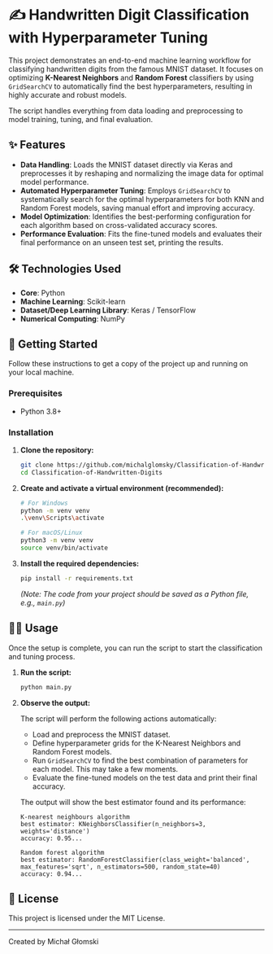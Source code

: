 # ✍️ Handwritten Digit Classification with Hyperparameter Tuning

This project demonstrates an end-to-end machine learning workflow for classifying handwritten digits from the famous MNIST dataset. It focuses on optimizing **K-Nearest Neighbors** and **Random Forest** classifiers by using `GridSearchCV` to automatically find the best hyperparameters, resulting in highly accurate and robust models.

The script handles everything from data loading and preprocessing to model training, tuning, and final evaluation.

## ✨ Features

- **Data Handling**: Loads the MNIST dataset directly via Keras and preprocesses it by reshaping and normalizing the image data for optimal model performance.
- **Automated Hyperparameter Tuning**: Employs `GridSearchCV` to systematically search for the optimal hyperparameters for both KNN and Random Forest models, saving manual effort and improving accuracy.
- **Model Optimization**: Identifies the best-performing configuration for each algorithm based on cross-validated accuracy scores.
- **Performance Evaluation**: Fits the fine-tuned models and evaluates their final performance on an unseen test set, printing the results.

## 🛠️ Technologies Used

*   **Core**: Python
*   **Machine Learning**: Scikit-learn
*   **Dataset/Deep Learning Library**: Keras / TensorFlow
*   **Numerical Computing**: NumPy

## 🚀 Getting Started

Follow these instructions to get a copy of the project up and running on your local machine.

### Prerequisites

- Python 3.8+

### Installation

1.  **Clone the repository:**
    ```sh
    git clone https://github.com/michalglomsky/Classification-of-Handwritten-Digits.git
    cd Classification-of-Handwritten-Digits
    ```

2.  **Create and activate a virtual environment (recommended):**
    ```sh
    # For Windows
    python -m venv venv
    .\venv\Scripts\activate

    # For macOS/Linux
    python3 -m venv venv
    source venv/bin/activate
    ```

3.  **Install the required dependencies:**
    ```sh
    pip install -r requirements.txt
    ```
    *(Note: The code from your project should be saved as a Python file, e.g., `main.py`)*

## 🏃‍♀️ Usage

Once the setup is complete, you can run the script to start the classification and tuning process.

1.  **Run the script:**
    ```sh
    python main.py
    ```

2.  **Observe the output:**

    The script will perform the following actions automatically:
    - Load and preprocess the MNIST dataset.
    - Define hyperparameter grids for the K-Nearest Neighbors and Random Forest models.
    - Run `GridSearchCV` to find the best combination of parameters for each model. This may take a few moments.
    - Evaluate the fine-tuned models on the test data and print their final accuracy.

    The output will show the best estimator found and its performance:
    ```
    K-nearest neighbours algorithm
    best estimator: KNeighborsClassifier(n_neighbors=3, weights='distance')
    accuracy: 0.95...

    Random forest algorithm
    best estimator: RandomForestClassifier(class_weight='balanced', max_features='sqrt', n_estimators=500, random_state=40)
    accuracy: 0.94...
    ```

## 📄 License

This project is licensed under the MIT License.

---

Created by Michał Głomski

